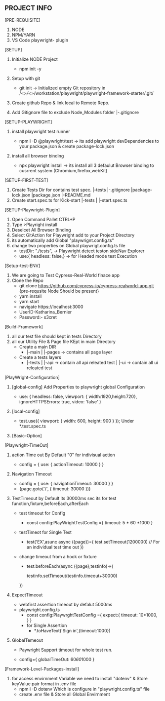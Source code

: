 ## PROJECT INFO

[PRE-REQUISITE]

1. NODE
2. NPM/YARN
3. VS Code playwright- plugin

[SETUP]

1. Initialize NODE Project

   - npm init -y

2. Setup with git

   - git init -> Initialized empty Git repository in /<_>/<_>/workstation/playwright/playwright-framework-starter/.git/

3. Create github Repo & link local to Remote Repo.

4. Add Gitignore file to exclude Node_Modules folder
   |-.gitignore

[SETUP-PLAYWRIGHT]

1. install playwright test runner

   - npm i -D @playwright/test -> its add playwright devDependencies to your package.json & create package-lock.json

2. install all browser binding
   - npx playwright install -> its install all 3 defaulut Browser binding to cusrrent system (Chromium,firefox,webKit)

[SETUP-FIRST-TEST]

1. Create Tests Dir for contains test spec.
   |-tests
   |-.gitignore
   |package-lock.json
   |package.json
   |-README.md
2. Create start.spec.ts for Kick-start
   |-tests
   | |-start.spec.ts

[SETUP-Playwright-Plugin]

1. Open Command Pallet CTRL+P
2. Type >Playright install
3. Deselcet All Browser Binding
4. Select GitAction for Playwright add to your Project Directory
5. its automatically add Global "playwrignt.config.ts"
6. change two properties on Global playwrigt.config.ts file
   - testDir: "./tests", -> Playwright detect teston sideNav Explorer
   - use:{ headless: false,} -> for Headed mode test Execution

[Setup-test-ENV]

1. We are going to Test Cypress-Real-World finace app
2. Clone the Repo
   - git clone https://github.com/cypress-io/cypress-realworld-app.git {pre-requsite Node Should be present}
   - yarn install
   - yarn start
   - navigate https://localhost:3000
   - UserID-Katharina_Bernier
   - Password:- s3cret

[Build-Framework]

1. all our test file should kept in tests Directory
2. all our Utility File & Page file KEpt in main Directory
   - Create a main DIR
     - |-main
       | |-pages -> contains all page layer
   - Create a tests layers
     - |-tests
       | |-api -> contain all api releated test
       | |-ui -> contain all ui releated test

[PlayWright-Configuration]

1. [global-config] Add Properties to playwright global Configuration
   - use: {
     headless: false,
     viewport: { width:1920,height:720},
     ignoreHTTPSErrors: true,
     video: 'false'
     }
2. [local-config]

   - test.use({ viewport: { width: 600, height: 900 } }); Under \*.test.spec.ts

3. [Basic-Option]

[Playwright-TimeOut]

1. action Time out By Default "0" for indivisual action
   - config = { use: { actionTimeout: 10000 } }
2. Navigation Timeout

   - config = { use: { navigationTimeout: 30000 } }
   - {page.goto('/', { timeout: 30000 })}

3. TestTimeout by Default its 30000ms sec its for test function,fixture,beforeEach,afterEach

   - test timeout for Config
     - const config:PlayWrightTestConfig ={
       timeout: 5 * 60 *1000
       }
   - testTimeot for Single Test
     - test('EX',asunc async ({page})={
       test.setTimeout(1200000) // For an individual test time out
       })
   - change timeout from a hook or fixture

     - test.beforeEach(async ({page},testinfo)=>{

       testinfo.setTimeout(testinfo.timeout+30000)

     })

4. ExpectTimeout
   - webfirst assertion timeout by defalut 5000ms
   - playwright.config.ts
     - const config:PlaywrghtTestConfig ={
       expect:{
       timeout: 10\*1000,
       }
       }
     - for Single Assertion
       - \*.toHaveText('Sign in',{timeout:1000})
5. GlobalTemeout

   - Paywright Support timeout for whole test run.

   - config={
     globalTimeOut: 60*60*1000
     }

[Framework-Level-Packages-install]

1. for access envirnment Variable we need to install "dotenv" & Store keyValue pair format in .env file
   - npm i -D dotenv Which is configure in "playwright.config.ts" file
   - create .env file & Store all Global Envirnment

